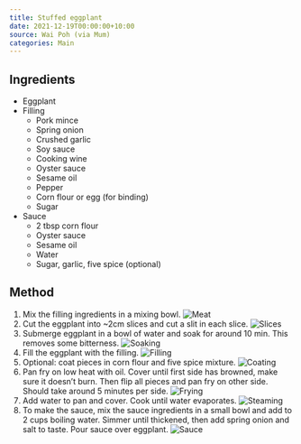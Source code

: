 ```yaml
---
title: Stuffed eggplant
date: 2021-12-19T00:00:00+10:00
source: Wai Poh (via Mum)
categories: Main
---
```


## Ingredients
* Eggplant
* Filling
  * Pork mince
  * Spring onion
  * Crushed garlic
  * Soy sauce
  * Cooking wine
  * Oyster sauce
  * Sesame oil
  * Pepper
  * Corn flour or egg (for binding)
  * Sugar
* Sauce
  * 2 tbsp corn flour
  * Oyster sauce
  * Sesame oil
  * Water
  * Sugar, garlic, five spice (optional)

## Method
1. Mix the filling ingredients in a mixing bowl.
![Meat](meat.jpg)
2. Cut the eggplant into ~2cm slices and cut a slit in each slice.
![Slices](slices.jpg)
3. Submerge eggplant in a bowl of water and soak for around 10 min. This removes some bitterness.
![Soaking](soak.jpg)
4. Fill the eggplant with the filling.
![Filling](filling.jpg)
5. Optional: coat pieces in corn flour and five spice mixture.
![Coating](coat.jpg)
6. Pan fry on low heat with oil. Cover until first side has browned, make sure it doesn’t burn. Then flip all pieces and pan fry on other side. Should take around 5 minutes per side.
![Frying](fry.jpg)
7. Add water to pan and cover. Cook until water evaporates.
![Steaming](steam.jpg)
8. To make the sauce, mix the sauce ingredients in a small bowl and add to 2 cups boiling water. Simmer until thickened, then add spring onion and salt to taste. Pour sauce over eggplant.
![Sauce](sauce.jpg)